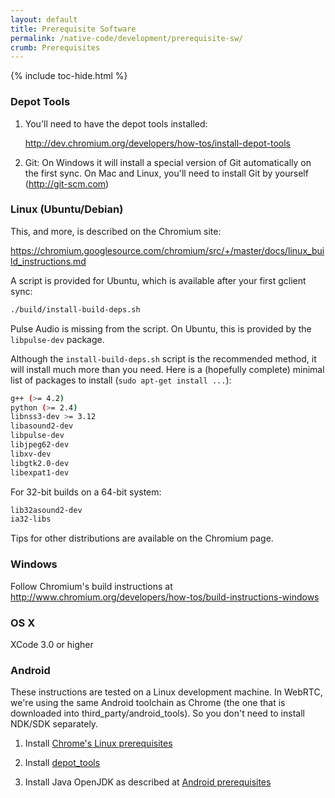 ```yaml
---
layout: default
title: Prerequisite Software
permalink: /native-code/development/prerequisite-sw/
crumb: Prerequisites
---
```



{% include toc-hide.html %}


### Depot Tools

  1. You'll need to have the depot tools installed:

     <http://dev.chromium.org/developers/how-tos/install-depot-tools>

  2. Git: On Windows it will install a special version of Git automatically on
     the first sync. On Mac and Linux, you'll need to install Git by yourself
     (<http://git-scm.com>)


### Linux (Ubuntu/Debian)

This, and more, is described on the Chromium site:

<https://chromium.googlesource.com/chromium/src/+/master/docs/linux_build_instructions.md>

A script is provided for Ubuntu, which is available after your first gclient
sync:

~~~~~ bash
./build/install-build-deps.sh
~~~~~

Pulse Audio is missing from the script. On Ubuntu, this is provided by the
`libpulse-dev` package.

Although the `install-build-deps.sh` script is the recommended method, it will
install much more than you need. Here is a (hopefully complete) minimal list
of packages to install (`sudo apt-get install ...`):

~~~~~ bash
g++ (>= 4.2)
python (>= 2.4)
libnss3-dev >= 3.12
libasound2-dev
libpulse-dev
libjpeg62-dev
libxv-dev
libgtk2.0-dev
libexpat1-dev
~~~~~

For 32-bit builds on a 64-bit system:

~~~~~ bash
lib32asound2-dev
ia32-libs
~~~~~

Tips for other distributions are available on the Chromium page.


### Windows

Follow Chromium's build instructions at <http://www.chromium.org/developers/how-tos/build-instructions-windows>


### OS X

XCode 3.0 or higher


### Android

These instructions are tested on a Linux development machine. In WebRTC, we're using the same Android toolchain as Chrome (the one that is downloaded into third_party/android_tools). So you don't need to install NDK/SDK separately.

  1. Install [Chrome's Linux prerequisites](https://chromium.googlesource.com/chromium/src/+/master/docs/linux_build_instructions_prerequisites.md)

  2. Install [depot_tools](http://dev.chromium.org/developers/how-tos/install-depot-tools)

  3. Install Java OpenJDK as described at [Android prerequisites](https://www.chromium.org/developers/how-tos/android-build-instructions)

